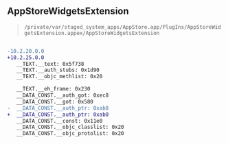 ## AppStoreWidgetsExtension

> `/private/var/staged_system_apps/AppStore.app/PlugIns/AppStoreWidgetsExtension.appex/AppStoreWidgetsExtension`

```diff

-10.2.20.0.0
+10.2.25.0.0
   __TEXT.__text: 0x5f738
   __TEXT.__auth_stubs: 0x1d90
   __TEXT.__objc_methlist: 0x20

   __TEXT.__eh_frame: 0x230
   __DATA_CONST.__auth_got: 0xec8
   __DATA_CONST.__got: 0x580
-  __DATA_CONST.__auth_ptr: 0xab8
+  __DATA_CONST.__auth_ptr: 0xab0
   __DATA_CONST.__const: 0x11e0
   __DATA_CONST.__objc_classlist: 0x20
   __DATA_CONST.__objc_protolist: 0x20

```
